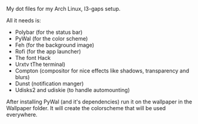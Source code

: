 My dot files for my Arch Linux, I3-gaps setup. 


All it needs is:
 - Polybar (for the status bar)
 - PyWal (for the color scheme)
 - Feh (for the background image)
 - Rofi (for the app launcher)
 - The font Hack
 - Urxtv tThe terminal)
 - Compton (compositor for nice effects like shadows, 
transparency and blurs)
 - Dunst (notification manger)
 - Udisks2 and udiskie (to handle automounting)

After installing PyWal (and it's dependencies) run it on the wallpaper in the Wallpaper folder. It will create the colorscheme that will be used everywhere. 
